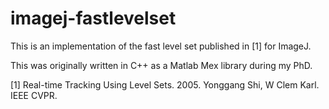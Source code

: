imagej-fastlevelset
===================

This is an implementation of the fast level set published in [1] for ImageJ.

This was originally written in C++ as a Matlab Mex library during my PhD.

[1] Real-time Tracking Using Level Sets. 2005. Yonggang Shi, W Clem Karl. IEEE CVPR.



